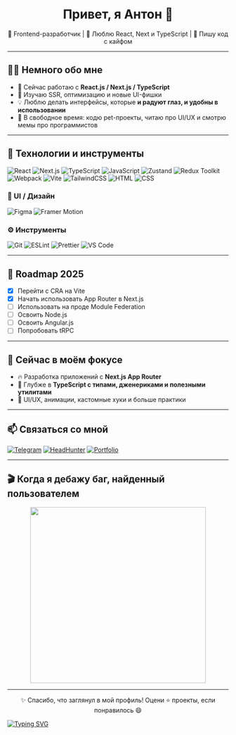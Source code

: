 <h1 align="center">Привет, я Антон 👋</h1>

<p align="center">
  🚀 Frontend-разработчик | 🧠 Люблю React, Next и TypeScript | 🎉 Пишу код с кайфом
</p>

---

## 🧑‍💻 Немного обо мне

- 🔭 Сейчас работаю с **React.js / Next.js / TypeScript**
- 🧪 Изучаю SSR, оптимизацию и новые UI-фишки
- 💡 Люблю делать интерфейсы, которые **и радуют глаз, и удобны в использовании**
- 🧩 В свободное время: кодю pet-проекты, читаю про UI/UX и смотрю мемы про программистов

---

## 🚀 Технологии и инструменты

![React](https://img.shields.io/badge/-React-20232A?logo=react&logoColor=61DAFB&style=flat)
![Next.js](https://img.shields.io/badge/-Next.js-black?logo=next.js&style=flat)
![TypeScript](https://img.shields.io/badge/-TypeScript-3178C6?logo=typescript&logoColor=white&style=flat)
![JavaScript](https://img.shields.io/badge/-JavaScript-F7DF1E?logo=javascript&logoColor=black&style=flat)
![Zustand](https://img.shields.io/badge/-Zustand-000000?logo=Zustand&logoColor=white&style=flat)
![Redux Toolkit](https://img.shields.io/badge/-Redux--Toolkit-764ABC?logo=redux&logoColor=white&style=flat)
![Webpack](https://img.shields.io/badge/-Webpack-8DD6F9?logo=webpack&logoColor=black&style=flat)
![Vite](https://img.shields.io/badge/-Vite-646CFF?logo=vite&logoColor=white&style=flat)
![TailwindCSS](https://img.shields.io/badge/-Tailwind-06B6D4?logo=tailwindcss&logoColor=white&style=flat)
![HTML](https://img.shields.io/badge/-HTML-E34F26?logo=html5&logoColor=white&style=flat)
![CSS](https://img.shields.io/badge/-CSS-1572B6?logo=css3&logoColor=white&style=flat)

### 🎨 UI / Дизайн

![Figma](https://img.shields.io/badge/-Figma-A259FF?logo=figma&logoColor=white&style=flat)
![Framer Motion](https://img.shields.io/badge/-Framer--Motion-black?logo=framer&logoColor=white&style=flat)

### ⚙️ Инструменты

![Git](https://img.shields.io/badge/-Git-F05032?logo=git&logoColor=white&style=flat)
![ESLint](https://img.shields.io/badge/-ESLint-4B32C3?logo=eslint&logoColor=white&style=flat)
![Prettier](https://img.shields.io/badge/-Prettier-F7B93E?logo=prettier&logoColor=white&style=flat)
![VS Code](https://img.shields.io/badge/-VSCode-007ACC?logo=visual-studio-code&logoColor=white&style=flat)

---

## 🧭 Roadmap 2025

- [x] Перейти с CRA на Vite
- [x] Начать использовать App Router в Next.js
- [ ] Использовать на проде Module Federation
- [ ] Освоить Node.js
- [ ] Освоить Angular.js
- [ ] Попробовать tRPC

---

## 🎯 Сейчас в моём фокусе

- 🔥 Разработка приложений с **Next.js App Router**
- 🧠 Глубже в **TypeScript с типами, дженериками и полезными утилитами**
- 🎨 UI/UX, анимации, кастомные хуки и больше практики

---

## 📫 Связаться со мной

[![Telegram](https://img.shields.io/badge/Telegram-26A5E4?style=for-the-badge&logo=telegram&logoColor=white)](https://t.me/anton_work_dev)
[![HeadHunter](https://img.shields.io/badge/HH.ru-D32F2F?style=for-the-badge&logo=hh.ru&logoColor=white)](https://hh.ru/resume/8eb86ed1ff0ed519450039ed1f6e594b594738)
[![Portfolio](https://img.shields.io/badge/Portfolio-000000?style=for-the-badge&logo=vercel&logoColor=white)](https://investengine.com)

---

## 🎬 Когда я дебажу баг, найденный пользователем

<p align="center">
  <img src="https://media.giphy.com/media/13HgwGsXF0aiGY/giphy.gif" width="400"/>
</p>

---

<p align="center">
  ✨ Спасибо, что заглянул в мой профиль! Оцени ⭐ проекты, если понравилось 😄
</p>

[![Typing SVG](https://readme-typing-svg.demolab.com?font=Fira+Code&size=25&duration=1100&pause=2200&color=00F722&multiline=true&width=435&height=185&lines=npx+create-frontend-life;%3E+installing...;%3E+React+%E2%9C%85;%3E+TypeScript+%E2%9C%85;%3E+Redux+Toolkit+%E2%9C%85;%3E+Passion+%E2%9D%A4%EF%B8%8F)](https://git.io/typing-svg)
